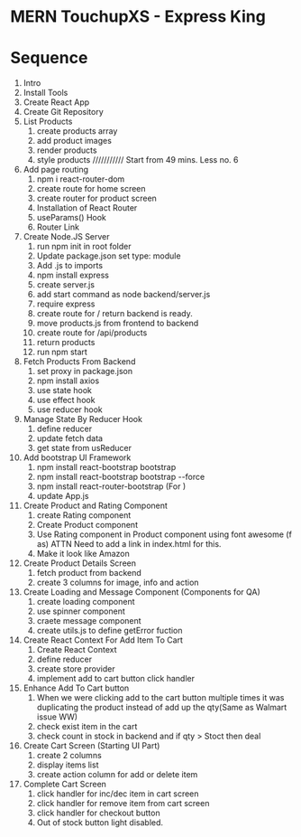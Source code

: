 # MERN TouchupXS - Express King

# Sequence

1. Intro
2. Install Tools
3. Create React App
4. Create Git Repository
5. List Products
   1. create products array
   2. add product images
   3. render products
   4. style products
      /////////// Start from 49 mins. Less no. 6
6. Add page routing
   1. npm i react-router-dom
   2. create route for home screen
   3. create router for product screen
   4. Installation of React Router
   5. useParams() Hook
   6. Router Link
7. Create Node.JS Server
   1. run npm init in root folder
   2. Update package.json set type: module
   3. Add .js to imports
   4. npm install express
   5. create server.js
   6. add start command as node backend/server.js
   7. require express
   8. create route for / return backend is ready.
   9. move products.js from frontend to backend
   10. create route for /api/products
   11. return products
   12. run npm start
8. Fetch Products From Backend
   1. set proxy in package.json
   2. npm install axios
   3. use state hook
   4. use effect hook
   5. use reducer hook
9. Manage State By Reducer Hook
   1. define reducer
   2. update fetch data
   3. get state from usReducer
10. Add bootstrap UI Framework
    1. npm install react-bootstrap bootstrap
    2. npm install react-bootstrap bootstrap --force
    3. npm install react-router-bootstrap (For <LinkContainer> )
    4. update App.js
11. Create Product and Rating Component
    1. create Rating component
    2. Create Product component
    3. Use Rating component in Product component using font awesome (f as) ATTN Need to add a link in index.html for this.
    4. Make it look like Amazon
12. Create Product Details Screen
    1. fetch product from backend
    2. create 3 columns for image, info and action
13. Create Loading and Message Component (Components for QA)
    1. create loading component
    2. use spinner component
    3. craete message component
    4. create utils.js to define getError fuction
14. Create React Context For Add Item To Cart
    1. Create React Context
    2. define reducer
    3. create store provider
    4. implement add to cart button click handler
15. Enhance Add To Cart button
    1. When we were clicking add to the cart button multiple times it was duplicating the product instead of add up the qty(Same as Walmart issue WW)
    2. check exist item in the cart
    3. check count in stock in backend and if qty > Stoct then deal
16. Create Cart Screen (Starting UI Part)
    1. create 2 columns
    2. display items list
    3. create action column for add or delete item
17. Complete Cart Screen
    1. click handler for inc/dec item in cart screen
    2. click handler for remove item from cart screen
    3. click handler for checkout button
    4. Out of stock button light disabled.
